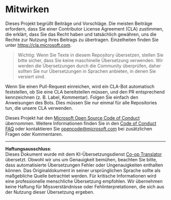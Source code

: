 <!--
CO_OP_TRANSLATOR_METADATA:
{
  "original_hash": "977ec5266dfd78ad1ce2bd8d46fccbda",
  "translation_date": "2025-09-03T21:37:52+00:00",
  "source_file": "CONTRIBUTING.md",
  "language_code": "de"
}
-->
# Mitwirken

Dieses Projekt begrüßt Beiträge und Vorschläge. Die meisten Beiträge erfordern, dass Sie einer Contributor License Agreement (CLA) zustimmen, die erklärt, dass Sie das Recht haben und tatsächlich gewähren, uns die Rechte zur Nutzung Ihres Beitrags zu übertragen. Einzelheiten finden Sie unter https://cla.microsoft.com.

> Wichtig: Wenn Sie Texte in diesem Repository übersetzen, stellen Sie bitte sicher, dass Sie keine maschinelle Übersetzung verwenden. Wir werden die Übersetzungen durch die Community überprüfen, daher sollten Sie nur Übersetzungen in Sprachen anbieten, in denen Sie versiert sind.

Wenn Sie einen Pull-Request einreichen, wird ein CLA-Bot automatisch feststellen, ob Sie eine CLA bereitstellen müssen, und den PR entsprechend kennzeichnen (z. B. Label, Kommentar). Folgen Sie einfach den Anweisungen des Bots. Dies müssen Sie nur einmal für alle Repositories tun, die unsere CLA verwenden.

Dieses Projekt hat den [Microsoft Open Source Code of Conduct](https://opensource.microsoft.com/codeofconduct/) übernommen. Weitere Informationen finden Sie in den [Code of Conduct FAQ](https://opensource.microsoft.com/codeofconduct/faq/) oder kontaktieren Sie [opencode@microsoft.com](mailto:opencode@microsoft.com) bei zusätzlichen Fragen oder Kommentaren.

---

**Haftungsausschluss**:  
Dieses Dokument wurde mit dem KI-Übersetzungsdienst [Co-op Translator](https://github.com/Azure/co-op-translator) übersetzt. Obwohl wir uns um Genauigkeit bemühen, beachten Sie bitte, dass automatisierte Übersetzungen Fehler oder Ungenauigkeiten enthalten können. Das Originaldokument in seiner ursprünglichen Sprache sollte als maßgebliche Quelle betrachtet werden. Für kritische Informationen wird eine professionelle menschliche Übersetzung empfohlen. Wir übernehmen keine Haftung für Missverständnisse oder Fehlinterpretationen, die sich aus der Nutzung dieser Übersetzung ergeben.
